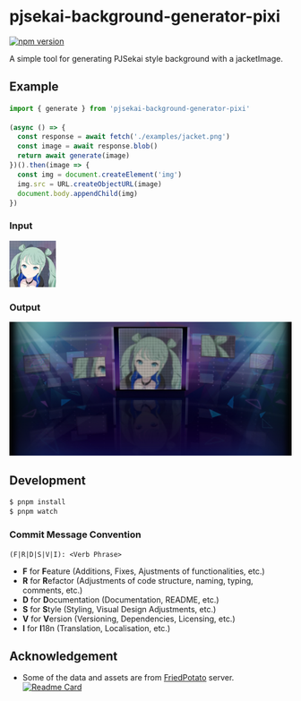 # pjsekai-background-generator-pixi
[![npm version](https://badge.fury.io/js/pjsekai-background-generator-pixi.svg)](https://badge.fury.io/js/pjsekai-background-generator-pixi)

A simple tool for generating PJSekai style background with a jacketImage.

## Example

```javascript
import { generate } from 'pjsekai-background-generator-pixi'

(async () => {
  const response = await fetch('./examples/jacket.png')
  const image = await response.blob()
  return await generate(image)
})().then(image => {
  const img = document.createElement('img')
  img.src = URL.createObjectURL(image)
  document.body.appendChild(img)
})
```

### Input
![Example input](/examples/jacket.png)

### Output
![Example output](/examples/output.png)

## Development
```bash
$ pnpm install
$ pnpm watch
```

### Commit Message Convention

```regex
(F|R|D|S|V|I): <Verb Phrase>
```

- **F** for **F**eature (Additions, Fixes, Ajustments of functionalities, etc.)
- **R** for **R**efactor (Adjustments of code structure, naming, typing, comments, etc.)
- **D** for **D**ocumentation (Documentation, README, etc.)
- **S** for **S**tyle (Styling, Visual Design Adjustments, etc.)
- **V** for **V**ersion (Versioning, Dependencies, Licensing, etc.)
- **I** for **I**18n (Translation, Localisation, etc.)

## Acknowledgement

- Some of the data and assets are from [FriedPotato](https://github.com/sevenc-nanashi/FriedPotato) server.
[![Readme Card](https://github-readme-stats.vercel.app/api/pin/?username=sevenc-nanashi&repo=FriedPotato&theme=gradient&bg_color=30,ff57ab,6040ff&title_color=fff&text_color=fff)](https://github.com/sevenc-nanashi/FriedPotato)